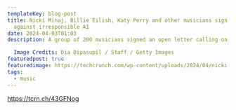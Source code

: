```yaml
---
templateKey: blog-post
title: Nicki Minaj, Billie Eilish, Katy Perry and other musicians sign letter
  against irresponsible AI
date: 2024-04-03T01:03
description: A group of 200 musicians signed an open letter calling on tech companies and developers to not undermine human creativity with AI music generation tools.

  Image Credits: Dia Dipasupil / Staff / Getty Images
featuredpost: true
featuredimage: https://techcrunch.com/wp-content/uploads/2024/04/nicki-minaj.jpg?w=1390&crop=1
tags:
  - music
---
```

<https://tcrn.ch/43GFNog>
